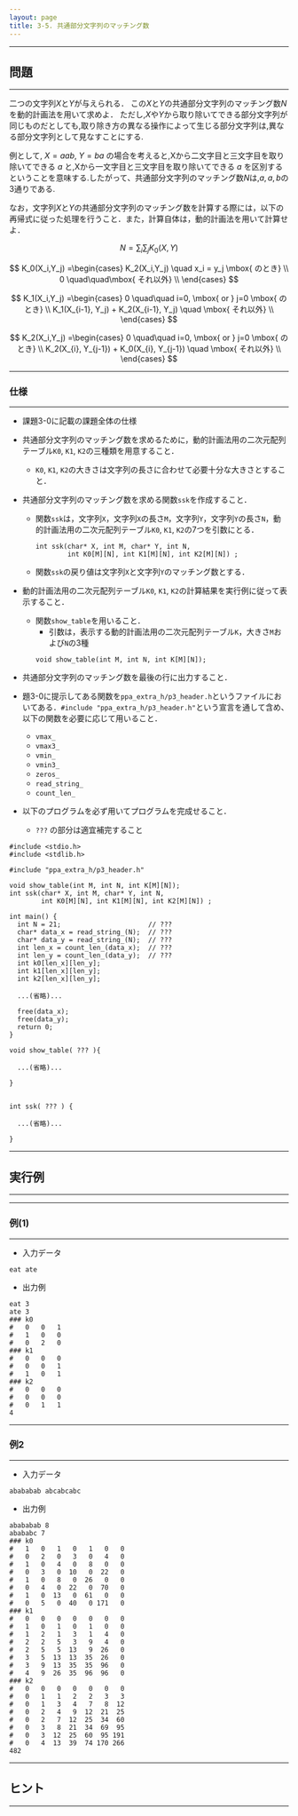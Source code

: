```yaml
---
layout: page
title: 3-5. 共通部分文字列のマッチング数
---
```


---
## 問題
---
二つの文字列$X$と$Y$が与えられる．
この$X$と$Y$の共通部分文字列のマッチング数$N$を動的計画法を用いて求めよ．
ただし,$X$や$Y$から取り除いてできる部分文字列が同じものだとしても,取り除き方の異なる操作によって生じる部分文字列は,異なる部分文字列として見なすことにする.

例として, $X=aab$, $Y=ba$ の場合を考えると,Xから二文字目と三文字目を取り除いてできる $a$ と,Xから一文字目と三文字目を取り除いてできる $a$ を区別するということを意味する.したがって、共通部分文字列のマッチング数$N$は,$a,a,b$の3通りである.

なお，文字列$X$と$Y$の共通部分文字列のマッチング数を計算する際には，以下の再帰式に従った処理を行うこと．また，計算自体は，動的計画法を用いて計算せよ．

$$
N =\sum_i \sum_j K_0 (X, Y) 
$$

$$
K_0(X_i,Y_j) =\begin{cases}
K_2(X_i,Y_j) \quad x_i = y_j \mbox{ のとき} \\
0  \quad\quad\mbox{ それ以外} \\
\end{cases}
$$

$$
K_1(X_i,Y_j) =\begin{cases}
0 \quad\quad i=0, \mbox{ or } j=0 \mbox{ のとき} \\
K_1(X_{i-1}, Y_j) + K_2(X_{i-1}, Y_j) \quad \mbox{ それ以外} \\
\end{cases}
$$

$$
K_2(X_i,Y_j) =\begin{cases}
0 \quad\quad i=0, \mbox{ or } j=0 \mbox{ のとき} \\
K_2(X_{i}, Y_{j-1}) + K_0(X_{i}, Y_{j-1}) \quad \mbox{ それ以外} \\
\end{cases}
$$

---
### 仕様
---
+ 課題3-0に記載の課題全体の仕様

+ 共通部分文字列のマッチング数を求めるために，動的計画法用の二次元配列テーブル`K0`, `K1`, `K2`の三種類を用意すること．
  + `K0`, `K1`, `K2`の大きさは文字列の長さに合わせて必要十分な大きさとすること．

+ 共通部分文字列のマッチング数を求める関数`ssk`を作成すること．
  + 関数`ssk`は，文字列`X`，文字列`X`の長さ`M`，文字列`Y`，文字列`Y`の長さ`N`，動的計画法用の二次元配列テーブル`K0`, `K1`, `K2`の7つを引数にとる．
    ```
    int ssk(char* X, int M, char* Y, int N, 
            int K0[M][N], int K1[M][N], int K2[M][N]) ;
    ```
  + 関数`ssk`の戻り値は文字列`X`と文字列`Y`のマッチング数とする．



+ 動的計画法用の二次元配列テーブル`K0`, `K1`, `K2`の計算結果を実行例に従って表示すること．
  + 関数`show_table`を用いること．
    + 引数は，表示する動的計画法用の二次元配列テーブル`K`，大きさ`M`および`N`の3種
    ```
    void show_table(int M, int N, int K[M][N]);
    ```

+ 共通部分文字列のマッチング数を最後の行に出力すること．

+ 題3-0に提示してある関数を`ppa_extra_h/p3_header.h`というファイルにおいてある．`#include "ppa_extra_h/p3_header.h"`という宣言を通して含め、以下の関数を必要に応じて用いること．
  + `vmax_`
  + `vmax3_`
  + `vmin_`
  + `vmin3_`
  + `zeros_`
  + `read_string_`
  + `count_len_`


+ 以下のプログラムを必ず用いてプログラムを完成せること．
  + `???` の部分は適宜補完すること

```
#include <stdio.h>
#include <stdlib.h>

#include "ppa_extra_h/p3_header.h"

void show_table(int M, int N, int K[M][N]);
int ssk(char* X, int M, char* Y, int N, 
        int K0[M][N], int K1[M][N], int K2[M][N]) ;

int main() {
  int N = 21;                      // ???
  char* data_x = read_string_(N);  // ???
  char* data_y = read_string_(N);  // ???
  int len_x = count_len_(data_x);  // ???
  int len_y = count_len_(data_y);  // ???
  int k0[len_x][len_y];
  int k1[len_x][len_y];
  int k2[len_x][len_y];

  ...(省略)...

  free(data_x);
  free(data_y);
  return 0;
}

void show_table( ??? ){

  ...(省略)...

}


int ssk( ??? ) {

  ...(省略)...

}
```


---
## 実行例
---
---
### 例(1)
---

+ 入力データ
```
eat ate
```

+ 出力例
```
eat 3
ate 3
### k0
#   0   0   1
#   1   0   0
#   0   2   0
### k1
#   0   0   0
#   0   0   1
#   1   0   1
### k2
#   0   0   0
#   0   0   0
#   0   1   1
4
```

---
### 例2
---

+ 入力データ
```
abababab abcabcabc
```

+ 出力例
```
abababab 8
abababc 7
### k0
#   1   0   1   0   1   0   0
#   0   2   0   3   0   4   0
#   1   0   4   0   8   0   0
#   0   3   0  10   0  22   0
#   1   0   8   0  26   0   0
#   0   4   0  22   0  70   0
#   1   0  13   0  61   0   0
#   0   5   0  40   0 171   0
### k1
#   0   0   0   0   0   0   0
#   1   0   1   0   1   0   0
#   1   2   1   3   1   4   0
#   2   2   5   3   9   4   0
#   2   5   5  13   9  26   0
#   3   5  13  13  35  26   0
#   3   9  13  35  35  96   0
#   4   9  26  35  96  96   0
### k2
#   0   0   0   0   0   0   0
#   0   1   1   2   2   3   3
#   0   1   3   4   7   8  12
#   0   2   4   9  12  21  25
#   0   2   7  12  25  34  60
#   0   3   8  21  34  69  95
#   0   3  12  25  60  95 191
#   0   4  13  39  74 170 266
482
```

---
## ヒント
---
